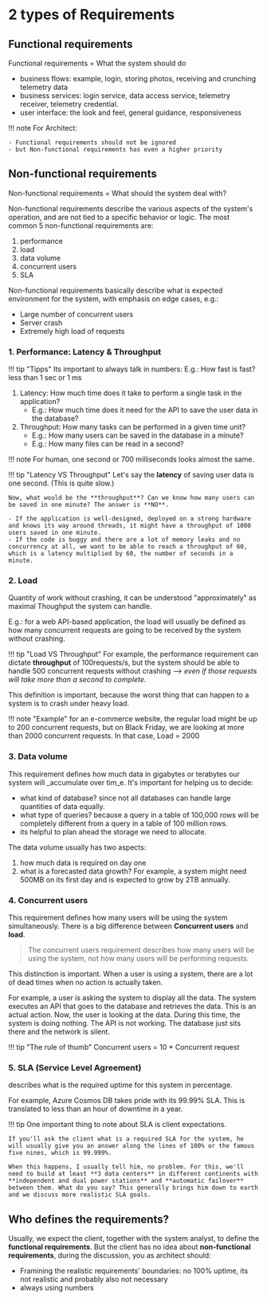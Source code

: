 # 2 types of Requirements
## Functional requirements
Functional requirements = What the system should do

- business flows: example, login, storing photos, receiving and crunching telemetry data
- business services: login service, data access service, telemetry receiver, telemetry credential.
- user interface: the look and feel, general guidance, responsiveness

!!! note
    For Architect: 

    - Functional requirements should not be ignored
    - but Non-functional requirements has even a higher priority

## Non-functional requirements
Non-functional requirements = What should the system deal with? 

Non-functional requirements describe the various aspects of the system's operation, and are not tied to a specific behavior or logic. The most common 5 non-functional requirements are:

1. performance
2. load
3. data volume
4. concurrent users
5. SLA 

Non-functional requirements basically describe what is expected environment for the system, with emphasis on edge cases, e.g.:

- Large number of concurrent users
- Server crash
- Extremely high load of requests

### 1. Performance: Latency & Throughput
!!! tip "Tipps"
    Its important to always talk in numbers: E.g.: How fast is fast? less than 1 sec or 1 ms

1. Latency: How much time does it take to perform a single task in the application?
    - E.g.: How much time does it need for the API to save the user data in the database?
2. Throughput: How many tasks can be performed in a given time unit?
    - E.g.: How many users can be saved in the database in a minute?
    - E.g.: How many files can be read in a second?


!!! note
    For human, one second or 700 milliseconds looks almost the same.

!!! tip "Latency VS Throughput"
    Let's say the **latency** of saving user data is one second. (This is quite slow.)
    
    Now, what would be the **throughput**? Can we know how many users can be saved in one minute? The answer is **NO**. 
    
    - If the application is well-designed, deployed on a strong hardware and knows its way around threads, it might have a throughput of 1000 users saved in one minute. 
    - If the code is buggy and there are a lot of memory leaks and no concurrency at all, we want to be able to reach a throughput of 60, which is a latency multiplied by 60, the number of seconds in a minute. 
   
### 2. Load
Quantity of work without crashing, it can be understood "approximately" as maximal Thoughput the system can handle. 

E.g.: for a web API-based application, the load will usually be defined as how many concurrent requests are going to be received by the system without crashing. 

!!! tip "Load VS Throughput"
    For example, the performance requirement can dictate **throughput** of 100requests/s, but the system should be able to handle 500 concurrent requests without crashing _--> even if those requests will take more than a second to complete._

This definition is important, because the worst thing that can happen to a system is to crash under heavy load.

!!! note "Example"
    for an e-commerce website, the regular load might be up to 200 concurrent requests, but on Black Friday, we are looking at more than 2000 concurrent requests. In that case, Load = 2000

### 3. Data volume
This requirement defines how much data in gigabytes or terabytes our system will _accumulate over tim_e. It's important for helping us to decide:

- what kind of database? since not all databases can handle large quantities of data equally. 
- what type of queries? because a query in a table of 100,000 rows will be completely different from a query in a table of 100 million rows.
- its helpful to plan ahead the storage we need to allocate.

The data volume usually has two aspects:

1. how much data is required on day one 
2. what is a forecasted data growth? For example, a system might need 500MB on its first day and is expected to grow by 2TB annually. 

### 4. Concurrent users
This requirement defines how many users will be using the system simultaneously. There is a big difference between **Concurrent users** and **load**. 

> The concurrent users requirement describes how many users will be using the system, not how many users will be performing requests. 

This distinction is important. When a user is using a system, there are a lot of dead times when no action is actually taken.

For example, a user is asking the system to display all the data. The system executes an API that goes to the database and retrieves the data. This is an actual action. Now, the user is looking at the data. During this time, the system is doing nothing. The API is not working. The database just sits there and the network is silent.

!!! tip "The rule of thumb"
    Concurrent users = 10 * Concurrent request

### 5. SLA (Service Level Agreement)
describes what is the required uptime for this system in percentage.

For example, Azure Cosmos DB takes pride with its 99.99% SLA. This is translated to less than an hour of downtime in a year.

!!! tip 
    One important thing to note about SLA is client expectations. 
    
    If you'll ask the client what is a required SLA for the system, he will usually give you an answer along the lines of 100% or the famous five nines, which is 99.999%. 
    
    When this happens, I usually tell him, no problem. For this, we'll need to build at least **3 data centers** in different continents with **independent and dual power stations** and **automatic failover** between them. What do you say? This generally brings him down to earth and we discuss more realistic SLA goals. 


## Who defines the requirements?
Usually, we expect the client, together with the system analyst, to define the **functional requirements**. But the client has no idea about **non-functional requirements**, during the discussion, you as architect should:

- Framining the realistic requirements' boundaries: no 100% uptime, its not realistic and probably also not necessary
- always using numbers